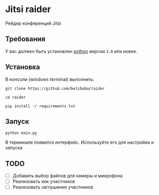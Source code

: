 # Jitsi raider
Рейдер конференций Jitsi

## Требования
У вас должен быть установлен [python](https://www.python.org/downloads/) версии `3.8` или новее.

## Установка
В консоли (windows terminal) выполнить:

`git clone https://github.com/beliboba/raider`

`cd raider`

`pip install -r requirements.txt`



## Запуск
`python main.py`

В терминале появится интерфейс. Используйте его для настройки и запуска

## TODO
- [ ] Добавить выбор файлов для камеры и микрофона
- [ ] Реализовать кик участников
- [ ] Реализовать заглушение участников
